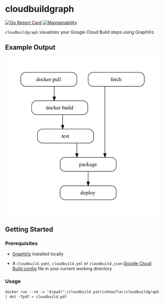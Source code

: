 # cloudbuildgraph

[![Go Report Card](https://goreportcard.com/badge/github.com/patrickhoefler/cloudbuildgraph)](https://goreportcard.com/report/github.com/patrickhoefler/cloudbuildgraph)
[![Maintainability](https://api.codeclimate.com/v1/badges/e6b4c7aef80d06332d19/maintainability)](https://codeclimate.com/github/patrickhoefler/cloudbuildgraph/maintainability)

`cloudbuildgraph` visualizes your Google Cloud Build steps using GraphViz.

## Example Output

![Example graph](example/cloudbuild.png)

## Getting Started

### Prerequisites

- [GraphViz](https://www.graphviz.org/) installed locally

- A `cloudbuild.yaml`, `cloudbuild.yml` or `cloudbuild.json` [Google Cloud Build config](https://cloud.google.com/cloud-build/docs/build-config) file in your current working directory

### Usage

```shell
docker run --rm -v "$(pwd)":/cloudbuild patrickhoefler/cloudbuildgraph | dot -Tpdf > cloudbuild.pdf
```
